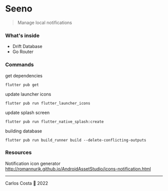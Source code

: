 # Seeno

> Manage local notifications

### What's inside

- Drift Database
- Go Router

### Commands

get dependencies
```
flutter pub get
```

update launcher icons
```
flutter pub run flutter_launcher_icons
```

update splash screen
```
flutter pub run flutter_native_splash:create
```

building database
```
flutter pub run build_runner build --delete-conflicting-outputs
```

### Resources

Notification icon generator
http://romannurik.github.io/AndroidAssetStudio/icons-notification.html

---

Carlos Costa 🦖 2022

